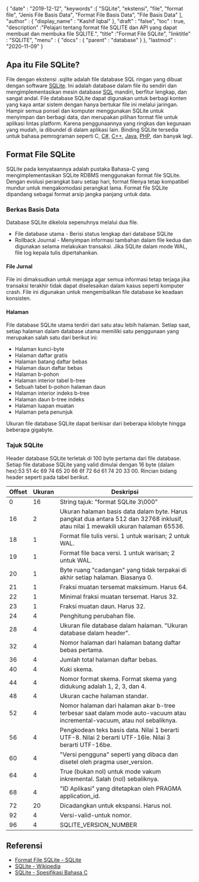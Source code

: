 {
  "date" : "2019-12-12",
  "keywords" :[ "SQLite", "ekstensi", "file", "format file", "Jenis File Basis Data", "Format File Basis Data", "File Basis Data" ],
  "author" : {
    "display_name" : "Kashif Iqbal"
},
  "draft" : "false",
  "toc" : true,
  "description" :"Pelajari tentang format file SQLITE dan API yang dapat membuat dan membuka file SQLITE.",
  "title" :"Format File SQLite",
  "linktitle" : "SQLITE",
  "menu" : {
    "docs" : {
      "parent" : "database"
}
},
  "lastmod" : "2020-11-09"
}

## Apa itu File SQLite?

File dengan ekstensi .sqlite adalah file database SQL ringan yang dibuat dengan software [SQLite](https://www.sqlite.org/index.html). Ini adalah database dalam file itu sendiri dan mengimplementasikan mesin database [SQL](/id/database/sql/) mandiri, berfitur lengkap, dan sangat andal. File database SQLite dapat digunakan untuk berbagi konten yang kaya antar sistem dengan hanya bertukar file ini melalui jaringan. Hampir semua ponsel dan komputer menggunakan SQLite untuk menyimpan dan berbagi data, dan merupakan pilihan format file untuk aplikasi lintas platform. Karena penggunaannya yang ringkas dan kegunaan yang mudah, ia dibundel di dalam aplikasi lain. Binding SQLite tersedia untuk bahasa pemrograman seperti C, [C#](/id/programming/cs/), [C++](/id/programming/cpp/), [Java](/id/programming/java/), [PHP](/id/programming/php/ ), dan banyak lagi.

## Format File SQLite

SQLite pada kenyataannya adalah pustaka Bahasa-C yang mengimplementasikan SQLite RDBMS menggunakan format file SQLite. Dengan evolusi perangkat baru setiap hari, format filenya tetap kompatibel mundur untuk mengakomodasi perangkat lama. Format file SQLite dipandang sebagai format arsip jangka panjang untuk data.

### Berkas Basis Data

Database SQLite dikelola sepenuhnya melalui dua file.
* File database utama - Berisi status lengkap dari database SQLite
* Rollback Journal - Menyimpan informasi tambahan dalam file kedua dan digunakan selama melakukan transaksi. Jika SQLite dalam mode WAL, file log kepala tulis dipertahankan.

#### File Jurnal

File ini dimaksudkan untuk menjaga agar semua informasi tetap terjaga jika transaksi terakhir tidak dapat diselesaikan dalam kasus seperti komputer crash. File ini digunakan untuk mengembalikan file database ke keadaan konsisten.

#### Halaman

File database SQLite utama terdiri dari satu atau lebih halaman. Setiap saat, setiap halaman dalam database utama memiliki satu penggunaan yang merupakan salah satu dari berikut ini:

* Halaman kunci-byte
* Halaman daftar gratis
* Halaman batang daftar bebas
* Halaman daun daftar bebas
* Halaman b-pohon
* Halaman interior tabel b-tree
* Sebuah tabel b-pohon halaman daun
* Halaman interior indeks b-tree
* Halaman daun b-tree indeks
* Halaman luapan muatan
* Halaman peta penunjuk

Ukuran file database SQLite dapat berkisar dari beberapa kilobyte hingga beberapa gigabyte.

### Tajuk SQLite

Header database SQLite terletak di 100 byte pertama dari file database. Setiap file database SQLite yang valid dimulai dengan 16 byte (dalam hex):53 51 4c 69 74 65 20 66 6f 72 6d 61 74 20 33 00. Rincian bidang header seperti pada tabel berikut.

|Offset|Ukuran|Deskripsi|
---|---|---|
|0|16|String tajuk: "format SQLite 3\000"|
|16|2|Ukuran halaman basis data dalam byte. Harus pangkat dua antara 512 dan 32768 inklusif, atau nilai 1 mewakili ukuran halaman 65536.|
|18|1|Format file tulis versi. 1 untuk warisan; 2 untuk WAL.|
|19|1|Format file baca versi. 1 untuk warisan; 2 untuk WAL.|
|20|1|Byte ruang "cadangan" yang tidak terpakai di akhir setiap halaman. Biasanya 0.|
|21|1|Fraksi muatan tersemat maksimum. Harus 64.|
|22|1|Minimal fraksi muatan tersemat. Harus 32.|
|23|1|Fraksi muatan daun. Harus 32.|
|24|4|Penghitung perubahan file.|
|28|4|Ukuran file database dalam halaman. "Ukuran database dalam header".|
|32|4|Nomor halaman dari halaman batang daftar bebas pertama.|
|36|4|Jumlah total halaman daftar bebas.|
|40|4|Kuki skema.|
|44|4|Nomor format skema. Format skema yang didukung adalah 1, 2, 3, dan 4.|
|48|4|Ukuran cache halaman standar.|
|52|4|Nomor halaman dari halaman akar b-tree terbesar saat dalam mode auto-vacuum atau incremental-vacuum, atau nol sebaliknya.|
|56|4|Pengkodean teks basis data. Nilai 1 berarti UTF-8. Nilai 2 berarti UTF-16le. Nilai 3 berarti UTF-16be.|
|60|4|"Versi pengguna" seperti yang dibaca dan disetel oleh pragma user_version.|
|64|4|True (bukan nol) untuk mode vakum inkremental. Salah (nol) sebaliknya.|
|68|4|"ID Aplikasi" yang ditetapkan oleh PRAGMA application_id.|
|72|20|Dicadangkan untuk ekspansi. Harus nol.|
|92|4|Versi-valid-untuk nomor.|
|96|4|SQLITE_VERSION_NUMBER|

## Referensi ##

* [Format File SQLite - SQLite](https://www.sqlite.org/fileformat2.html)
* [SQLite - Wikipedia](https://en.wikipedia.org/wiki/SQLite)
* [SQLite - Spesifikasi Bahasa C](https://www.sqlite.org/c3ref/intro.html)

